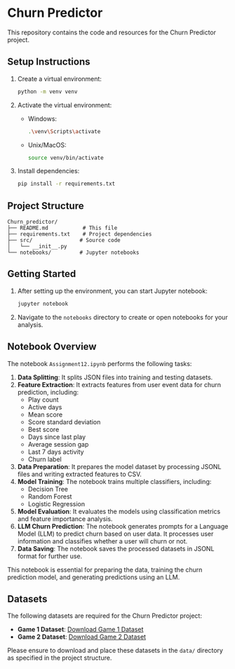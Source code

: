 # Churn Predictor

This repository contains the code and resources for the Churn Predictor project.

## Setup Instructions

1. Create a virtual environment:
   ```bash
   python -m venv venv
   ```

2. Activate the virtual environment:
   - Windows:
     ```bash
     .\venv\Scripts\activate
     ```
   - Unix/MacOS:
     ```bash
     source venv/bin/activate
     ```

3. Install dependencies:
   ```bash
   pip install -r requirements.txt
   ```

## Project Structure

```
Churn_predictor/
├── README.md           # This file
├── requirements.txt    # Project dependencies
├── src/               # Source code
│   └── __init__.py
└── notebooks/         # Jupyter notebooks
```

## Getting Started

1. After setting up the environment, you can start Jupyter notebook:
   ```bash
   jupyter notebook
   ```

2. Navigate to the `notebooks` directory to create or open notebooks for your analysis.

## Notebook Overview

The notebook `Assignment12.ipynb` performs the following tasks:

1. **Data Splitting**: It splits JSON files into training and testing datasets.
2. **Feature Extraction**: It extracts features from user event data for churn prediction, including:
   - Play count
   - Active days
   - Mean score
   - Score standard deviation
   - Best score
   - Days since last play
   - Average session gap
   - Last 7 days activity
   - Churn label
3. **Data Preparation**: It prepares the model dataset by processing JSONL files and writing extracted features to CSV.
4. **Model Training**: The notebook trains multiple classifiers, including:
   - Decision Tree
   - Random Forest
   - Logistic Regression
5. **Model Evaluation**: It evaluates the models using classification metrics and feature importance analysis.
6. **LLM Churn Prediction**: The notebook generates prompts for a Language Model (LLM) to predict churn based on user data. It processes user information and classifies whether a user will churn or not.
7. **Data Saving**: The notebook saves the processed datasets in JSONL format for further use.

This notebook is essential for preparing the data, training the churn prediction model, and generating predictions using an LLM.

## Datasets

The following datasets are required for the Churn Predictor project:

- **Game 1 Dataset**: [Download Game 1 Dataset](https://tinyurl.com/pchurndatasets)
- **Game 2 Dataset**: [Download Game 2 Dataset](https://tinyurl.com/pchurndatasets)

Please ensure to download and place these datasets in the `data/` directory as specified in the project structure. 
